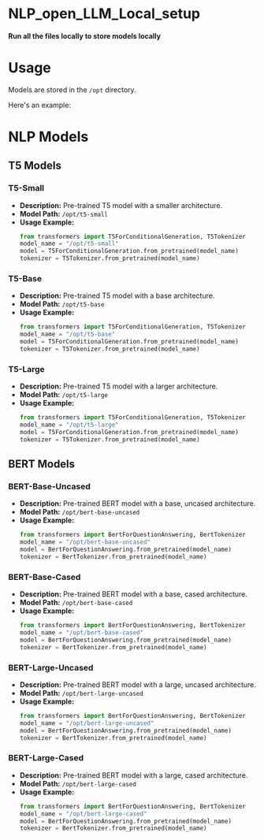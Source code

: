 # NLP_open_LLM_Local_setup
  #### Run all the files locally to store models locally
  
# Usage
  Models are stored in the `/opt` directory.

Here's an example:


# NLP Models

## T5 Models

### T5-Small
- **Description:** Pre-trained T5 model with a smaller architecture.
- **Model Path:** `/opt/t5-small`
- **Usage Example:**
  ```python
  from transformers import T5ForConditionalGeneration, T5Tokenizer
  model_name = "/opt/t5-small"
  model = T5ForConditionalGeneration.from_pretrained(model_name)
  tokenizer = T5Tokenizer.from_pretrained(model_name)
  ```

### T5-Base
- **Description:** Pre-trained T5 model with a base architecture.
- **Model Path:** `/opt/t5-base`
- **Usage Example:**
  ```python
  from transformers import T5ForConditionalGeneration, T5Tokenizer
  model_name = "/opt/t5-base"
  model = T5ForConditionalGeneration.from_pretrained(model_name)
  tokenizer = T5Tokenizer.from_pretrained(model_name)
  ```

### T5-Large
- **Description:** Pre-trained T5 model with a larger architecture.
- **Model Path:** `/opt/t5-large`
- **Usage Example:**
  ```python
  from transformers import T5ForConditionalGeneration, T5Tokenizer
  model_name = "/opt/t5-large"
  model = T5ForConditionalGeneration.from_pretrained(model_name)
  tokenizer = T5Tokenizer.from_pretrained(model_name)
  ```

## BERT Models

### BERT-Base-Uncased
- **Description:** Pre-trained BERT model with a base, uncased architecture.
- **Model Path:** `/opt/bert-base-uncased`
- **Usage Example:**
  ```python
  from transformers import BertForQuestionAnswering, BertTokenizer
  model_name = "/opt/bert-base-uncased"
  model = BertForQuestionAnswering.from_pretrained(model_name)
  tokenizer = BertTokenizer.from_pretrained(model_name)
  ```

### BERT-Base-Cased
- **Description:** Pre-trained BERT model with a base, cased architecture.
- **Model Path:** `/opt/bert-base-cased`
- **Usage Example:**
  ```python
  from transformers import BertForQuestionAnswering, BertTokenizer
  model_name = "/opt/bert-base-cased"
  model = BertForQuestionAnswering.from_pretrained(model_name)
  tokenizer = BertTokenizer.from_pretrained(model_name)
  ```

### BERT-Large-Uncased
- **Description:** Pre-trained BERT model with a large, uncased architecture.
- **Model Path:** `/opt/bert-large-uncased`
- **Usage Example:**
  ```python
  from transformers import BertForQuestionAnswering, BertTokenizer
  model_name = "/opt/bert-large-uncased"
  model = BertForQuestionAnswering.from_pretrained(model_name)
  tokenizer = BertTokenizer.from_pretrained(model_name)
  ```

### BERT-Large-Cased
- **Description:** Pre-trained BERT model with a large, cased architecture.
- **Model Path:** `/opt/bert-large-cased`
- **Usage Example:**
  ```python
  from transformers import BertForQuestionAnswering, BertTokenizer
  model_name = "/opt/bert-large-cased"
  model = BertForQuestionAnswering.from_pretrained(model_name)
  tokenizer = BertTokenizer.from_pretrained(model_name)
  ```
```

